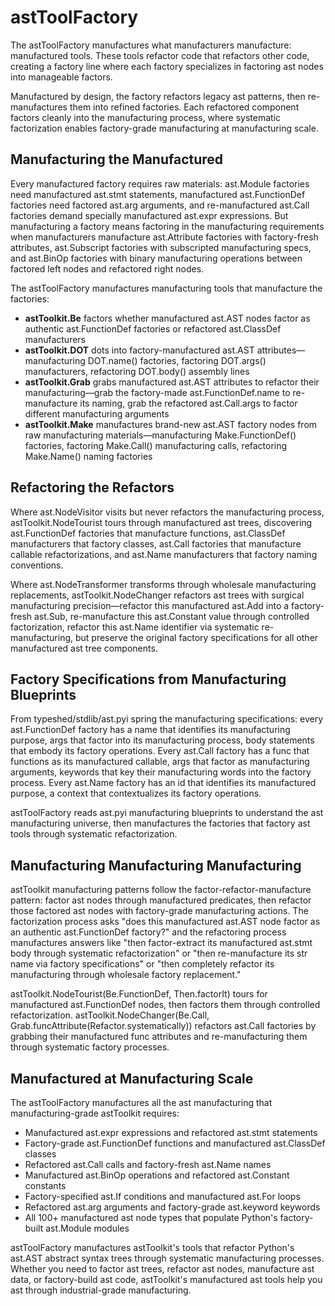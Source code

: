 # astToolFactory

The astToolFactory manufactures what manufacturers manufacture: manufactured tools. These tools refactor code that refactors other code, creating a factory line where each factory specializes in factoring ast nodes into manageable factors.

Manufactured by design, the factory refactors legacy ast patterns, then re-manufactures them into refined factories. Each refactored component factors cleanly into the manufacturing process, where systematic factorization enables factory-grade manufacturing at manufacturing scale.

## Manufacturing the Manufactured

Every manufactured factory requires raw materials: ast.Module factories need manufactured ast.stmt statements, manufactured ast.FunctionDef factories need factored ast.arg arguments, and re-manufactured ast.Call factories demand specially manufactured ast.expr expressions. But manufacturing a factory means factoring in the manufacturing requirements when manufacturers manufacture ast.Attribute factories with factory-fresh attributes, ast.Subscript factories with subscripted manufacturing specs, and ast.BinOp factories with binary manufacturing operations between factored left nodes and refactored right nodes.

The astToolFactory manufactures manufacturing tools that manufacture the factories:

- **astToolkit.Be** factors whether manufactured ast.AST nodes factor as authentic ast.FunctionDef factories or refactored ast.ClassDef manufacturers
- **astToolkit.DOT** dots into factory-manufactured ast.AST attributes—manufacturing DOT.name() factories, factoring DOT.args() manufacturers, refactoring DOT.body() assembly lines
- **astToolkit.Grab** grabs manufactured ast.AST attributes to refactor their manufacturing—grab the factory-made ast.FunctionDef.name to re-manufacture its naming, grab the refactored ast.Call.args to factor different manufacturing arguments
- **astToolkit.Make** manufactures brand-new ast.AST factory nodes from raw manufacturing materials—manufacturing Make.FunctionDef() factories, factoring Make.Call() manufacturing calls, refactoring Make.Name() naming factories

## Refactoring the Refactors

Where ast.NodeVisitor visits but never refactors the manufacturing process, astToolkit.NodeTourist tours through manufactured ast trees, discovering ast.FunctionDef factories that manufacture functions, ast.ClassDef manufacturers that factory classes, ast.Call factories that manufacture callable refactorizations, and ast.Name manufacturers that factory naming conventions.

Where ast.NodeTransformer transforms through wholesale manufacturing replacements, astToolkit.NodeChanger refactors ast trees with surgical manufacturing precision—refactor this manufactured ast.Add into a factory-fresh ast.Sub, re-manufacture this ast.Constant value through controlled factorization, refactor this ast.Name identifier via systematic re-manufacturing, but preserve the original factory specifications for all other manufactured ast tree components.

## Factory Specifications from Manufacturing Blueprints

From typeshed/stdlib/ast.pyi spring the manufacturing specifications: every ast.FunctionDef factory has a name that identifies its manufacturing purpose, args that factor into its manufacturing process, body statements that embody its factory operations. Every ast.Call factory has a func that functions as its manufactured callable, args that factor as manufacturing arguments, keywords that key their manufacturing words into the factory process. Every ast.Name factory has an id that identifies its manufactured purpose, a context that contextualizes its factory operations.

astToolFactory reads ast.pyi manufacturing blueprints to understand the ast manufacturing universe, then manufactures the factories that factory ast tools through systematic refactorization.

## Manufacturing Manufacturing Manufacturing

astToolkit manufacturing patterns follow the factor-refactor-manufacture pattern: factor ast nodes through manufactured predicates, then refactor those factored ast nodes with factory-grade manufacturing actions. The factorization process asks "does this manufactured ast.AST node factor as an authentic ast.FunctionDef factory?" and the refactoring process manufactures answers like "then factor-extract its manufactured ast.stmt body through systematic refactorization" or "then re-manufacture its str name via factory specifications" or "then completely refactor its manufacturing through wholesale factory replacement."

astToolkit.NodeTourist(Be.FunctionDef, Then.factorIt) tours for manufactured ast.FunctionDef nodes, then factors them through controlled refactorization.
astToolkit.NodeChanger(Be.Call, Grab.funcAttribute(Refactor.systematically)) refactors ast.Call factories by grabbing their manufactured func attributes and re-manufacturing them through systematic factory processes.

## Manufactured at Manufacturing Scale

The astToolFactory manufactures all the ast manufacturing that manufacturing-grade astToolkit requires:

- Manufactured ast.expr expressions and refactored ast.stmt statements
- Factory-grade ast.FunctionDef functions and manufactured ast.ClassDef classes
- Refactored ast.Call calls and factory-fresh ast.Name names
- Manufactured ast.BinOp operations and refactored ast.Constant constants
- Factory-specified ast.If conditions and manufactured ast.For loops
- Refactored ast.arg arguments and factory-grade ast.keyword keywords
- All 100+ manufactured ast node types that populate Python's factory-built ast.Module modules

astToolFactory manufactures astToolkit's tools that refactor Python's ast.AST abstract syntax trees through systematic manufacturing processes. Whether you need to factor ast trees, refactor ast nodes, manufacture ast data, or factory-build ast code, astToolkit's manufactured ast tools help you ast through industrial-grade manufacturing.
